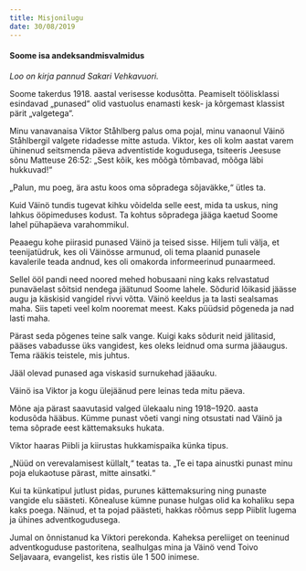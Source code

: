 ```yaml
---
title: Misjonilugu
date: 30/08/2019
---
```


#### Soome isa andeksandmisvalmidus

_Loo on kirja pannud Sakari Vehkavuori._

Soome takerdus 1918. aastal verisesse kodusõtta. Peamiselt töölisklassi esindavad „punased“ olid vastuolus enamasti kesk- ja kõrgemast klassist pärit „valgetega“.

Minu vanavanaisa Viktor Ståhlberg palus oma pojal, minu vanaonul Väinö Ståhlbergil valgete ridadesse mitte astuda. Viktor, kes oli kolm aastat varem ühinenud seitsmenda päeva adventistide kogudusega, tsiteeris Jeesuse sõnu Matteuse 26:52: „Sest kõik, kes mõõgà tõmbavad, mõõga läbi hukkuvad!“

„Palun, mu poeg, ära astu koos oma sõpradega sõjaväkke,“ ütles ta.

Kuid Väinö tundis tugevat kihku võidelda selle eest, mida ta uskus, ning lahkus ööpimeduses kodust. Ta kohtus sõpradega jääga kaetud Soome lahel pühapäeva varahommikul.

Peaaegu kohe piirasid punased Väinö ja teised sisse. Hiljem tuli välja, et teenijatüdruk, kes oli Väinösse armunud, oli tema plaanid punasele kavalerile teada andnud, kes oli omakorda informeerinud punaarmeed.

Sellel ööl pandi need noored mehed hobusaani ning kaks relvastatud punaväelast sõitsid nendega jäätunud Soome lahele. Sõdurid lõikasid jäässe augu ja käskisid vangidel rivvi võtta. Väinö keeldus ja ta lasti sealsamas maha. Siis tapeti veel kolm nooremat meest. Kaks püüdsid põgeneda ja nad lasti maha.

Pärast seda põgenes teine salk vange. Kuigi kaks sõdurit neid jälitasid, pääses vabadusse üks vangidest, kes oleks leidnud oma surma jääaugus. Tema rääkis teistele, mis juhtus.

Jääl olevad punased aga viskasid surnukehad jääauku.

Väinö isa Viktor ja kogu ülejäänud pere leinas teda mitu päeva.

Mõne aja pärast saavutasid valged ülekaalu ning 1918–1920. aasta kodusõda hääbus. Kümme punast võeti vangi ning otsustati nad Väinö ja tema sõprade eest kättemaksuks hukata.

Viktor haaras Piibli ja kiirustas hukkamispaika künka tipus.

„Nüüd on verevalamisest küllalt,“ teatas ta. „Te ei tapa ainustki punast minu poja elukaotuse pärast, mitte ainsatki.“

Kui ta künkatipul jutlust pidas, purunes kättemaksuring ning punaste vangide elu säästeti. Kõnealuse kümne punase hulgas olid ka kohaliku sepa kaks poega. Näinud, et ta pojad päästeti, hakkas rõõmus sepp Piiblit lugema ja ühines adventkogudusega.

Jumal on õnnistanud ka Viktori perekonda. Kaheksa pereliiget on teeninud adventkoguduse pastoritena, sealhulgas mina ja Väinö vend Toivo Seljavaara, evangelist, kes ristis üle 1 500 inimese.